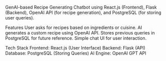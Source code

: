 GenAI-based Recipe Generating Chatbot using React.js (Frontend), Flask (Backend), OpenAI API (for recipe generation), and PostgreSQL (for storing user queries).

Features
User asks for recipes based on ingredients or cuisine.
AI generates a custom recipe using OpenAI API.
Stores previous queries in PostgreSQL for future reference.
Simple chat UI for user interaction.

Tech Stack
Frontend: React.js (User Interface)
Backend: Flask (API)
Database: PostgreSQL (Storing Queries)
AI Engine: OpenAI GPT API
